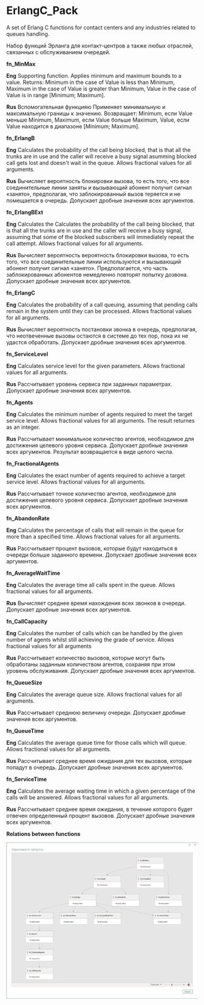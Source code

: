 # ErlangC_Pack
A set of Erlang C functions for contact centers and any industries related to queues handling.<p>
Набор функций Эрланга для контакт-центров а также любых отраслей, связанных с обслуживанием очередей.<p>
<b>fn_MinMax</b><p>
<b>Eng</b> Supporting function. Applies minimum and maximum bounds to a value. Returns: Minimum in the case of Value is less than Minimum, Maximum in the case of Value is greater than Minimum, Value in the case of Value is in range [Minimum; Maximum].<p>
<b>Rus</b> Вспомогательная функцияю Применяет минимальную и максимальную границы к значению. Возвращает: Minimum, если Value меньше Minimum, Maximum, если Value больше Maximum, Value, если Value находится в диапазоне [Minimum; Maximum].<p>
<b>fn_ErlangB</b><p>
<b>Eng</b> Calculates the probability of the call being blocked, that is that all the trunks are in use and the caller will receive a busy signal asumming blocked call gets lost and doesn't wait in the queue. Allows fractional values for all arguments.<p>
<b>Rus</b> Вычисляет вероятность блокировки вызова, то есть того, что все соединительные линии заняты и вызывающий абонент получит сигнал «занято», предполагая, что заблокированный вызов теряется и не помещается в очередь. Допускает дробные значения всех аргументов.<p>
<b>fn_ErlangBExt</b><p>
<b>Eng</b> Calculates the Calculates the probability of the call being blocked, that is that all the trunks are in use and the caller will receive a busy signal, assuming that some of the blocked subscribers will immediately repeat the call attempt. Allows fractional values for all arguments.<p>
<b>Rus</b> Вычисляет вероятность вероятность блокировки вызова, то есть того, что все соединительные линии используются и вызывающий абонент получит сигнал «занято». Предполагается, что часть заблокированных абонентов немедленно повторят попытку дозвона. Допускает дробные значения всех аргументов.<p>
<b>fn_ErlangC</b><p>
<b>Eng</b> Calculates the probability of a call queuing, assuming that pending calls remain in the system until they can be processed. Allows fractional values for all arguments.<p>
<b>Rus</b> Вычисляет вероятность постановки звонка в очередь, предполагая, что неотвеченные вызовы остаются в системе до тех пор, пока их не удастся обработать. Допускает дробные значения всех аргументов.<p>
<b>fn_ServiceLevel</b><p>
<b>Eng</b> Calculates service level for the given parameters. Allows fractional values for all arguments.<p>
<b>Rus</b> Рассчитывает уровень сервиса при заданных параметрах. Допускает дробные значения всех аргументов.<p>
<b>fn_Agents</b><p>
<b>Eng</b> Calculates the minimum number of agents required to meet the target service level. Allows fractional values for all arguments. The result returnes as an integer.<p>
<b>Rus</b> Рассчитывает минимальное количество агентов, необходимое для достижения целевого уровня сервиса. Допускает дробные значения всех аргументов. Результат возвращается в  виде целого числа.<p>
<b>fn_FractionalAgents</b><p>
<b>Eng</b> Calculates the exact number of agents required to achieve a target service level. Allows fractional values for all arguments.<p>
<b>Rus</b> Рассчитывает точное количество агентов, необходимое для достижения целевого уровня сервиса. Допускает дробные значения всех аргументов.<p>
<b>fn_AbandonRate</b><p>
<b>Eng</b> Calculates the percentage of calls that will remain in the queue for more than a specified time. Allows fractional values for all arguments.<p>
<b>Rus</b> Рассчитывает процент вызовов, которые будут находиться в очереди больше заданного времени. Допускает дробные значения всех аргументов.<p>
<b>fn_AverageWaitTime</b><p>
<b>Eng</b> Calculates the average time all calls spent in the queue. Allows fractional values for all arguments.<p>
<b>Rus</b> Вычисляет среднее время нахождения всех звонков в очереди. Допускает дробные значения всех аргументов.<p>
<b>fn_CallCapacity</b><p>
<b>Eng</b> Calculates the number of calls which can be handled by the given number of agents whilst still achieving the grade of service. Allows fractional values for all arguments<p>
<b>Rus</b> Рассчитывает количество вызовов, которые могут быть обработаны заданным количеством агентов, сохраняя при этом уровень обслуживания. Допускает дробные значения всех аргументов.<p>
<b>fn_QueueSize</b><p>
<b>Eng</b> Calculates the average queue size. Allows fractional values for all arguments.<p>
<b>Rus</b> Рассчитывает среднюю величину очереди. Допускает дробные значения всех аргументов.<p>
<b>fn_QueueTime</b><p>
<b>Eng</b> Calculates the average queue time for those calls which will queue. Allows fractional values for all arguments.<p>
<b>Rus</b> Рассчитывает среднее время ожидания для тех вызовов, которые попадут в очередь. Допускает дробные значения всех аргументов.<p>
<b>fn_ServiceTime</b><p>
<b>Eng</b> Calculates the average waiting time in which a given percentage of the calls will be answered. Allows fractional values for all arguments.<p>
<b>Rus</b> Рассчитывает среднее время ожидания, в течение которого будет отвечен определенный процент вызовов. Допускает дробные значения всех аргументов.<p>

<b>Relations between functions<p>
![Functions relations](https://github.com/IgorSova/ErlangPack/blob/main/Functions%20Relations.png)
